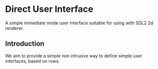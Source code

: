 Direct User Interface
=====================

A simple immediate mode user interface suitable for using with SDL2 2d renderer.

Introduction
------------

We aim to provide a simple non intrusive way to define simple user interfaces,
based on rows.

